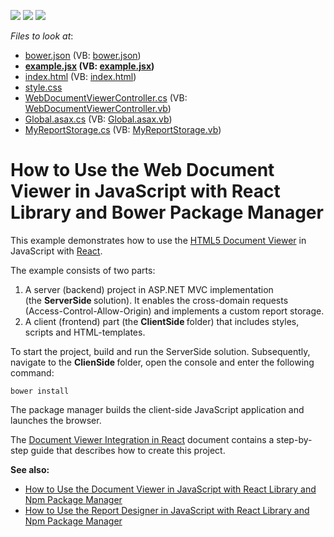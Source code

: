 <!-- default badges list -->
![](https://img.shields.io/endpoint?url=https://codecentral.devexpress.com/api/v1/VersionRange/128596823/17.1.6%2B)
[![](https://img.shields.io/badge/Open_in_DevExpress_Support_Center-FF7200?style=flat-square&logo=DevExpress&logoColor=white)](https://supportcenter.devexpress.com/ticket/details/T561300)
[![](https://img.shields.io/badge/📖_How_to_use_DevExpress_Examples-e9f6fc?style=flat-square)](https://docs.devexpress.com/GeneralInformation/403183)
<!-- default badges end -->
<!-- default file list -->
*Files to look at*:

* [bower.json](./CS/ClientSide/bower.json) (VB: [bower.json](./VB/ClientSide/bower.json))
* **[example.jsx](./CS/ClientSide/example.jsx) (VB: [example.jsx](./VB/ClientSide/example.jsx))**
* [index.html](./CS/ClientSide/index.html) (VB: [index.html](./VB/ClientSide/index.html))
* [style.css](./CS/ClientSide/style.css)
* [WebDocumentViewerController.cs](./CS/ServerSide/Controllers/WebDocumentViewerController.cs) (VB: [WebDocumentViewerController.vb](./VB/ServerSide/Controllers/WebDocumentViewerController.vb))
* [Global.asax.cs](./CS/ServerSide/Global.asax.cs) (VB: [Global.asax.vb](./VB/ServerSide/Global.asax.vb))
* [MyReportStorage.cs](./CS/ServerSide/MyReportStorage.cs) (VB: [MyReportStorage.vb](./VB/ServerSide/MyReportStorage.vb))
<!-- default file list end -->
# How to Use the Web Document Viewer in JavaScript with React Library and Bower Package Manager


This example demonstrates how to use the [HTML5 Document Viewer](https://docs.devexpress.com/XtraReports/17738) in JavaScript with [React](https://reactjs.org/).

The example consists of two parts: 
1. A server (backend) project in ASP.NET MVC implementation (the <strong>ServerSide </strong>solution). It enables the cross-domain requests (Access-Control-Allow-Origin) and implements a custom report storage.
2. A client (frontend) part (the <strong>ClientSide </strong>folder) that includes styles, scripts and HTML-templates. 

To start the project, build and run the ServerSide solution. Subsequently, navigate to the <strong>ClienSide </strong>folder, open the console and enter the following command:

```bower install```

The package manager builds the client-side JavaScript application and launches the browser.

The [Document Viewer Integration in React](https://docs.devexpress.com/XtraReports/119338) document contains a step-by-step guide that describes how to create this project.

<b>See also:</b>
* [How to Use the Document Viewer in JavaScript with React Library and Npm Package Manager](https://github.com/DevExpress-Examples/reporting-document-viewer-in-javascript-with-react)
* [How to Use the Report Designer in JavaScript with React Library and Npm Package Manager](https://github.com/DevExpress-Examples/reporting-eud-designer-in-javascript-with-react)

